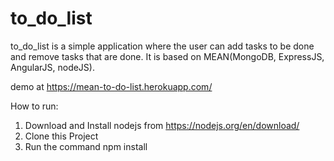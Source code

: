 # to_do_list 

to_do_list is a simple application where the user can add tasks to be done and remove tasks that are done.
It is based on MEAN(MongoDB, ExpressJS, AngularJS, nodeJS).

demo at https://mean-to-do-list.herokuapp.com/

How to run:
1. Download and Install nodejs from https://nodejs.org/en/download/
2. Clone this Project
3. Run the command npm install
